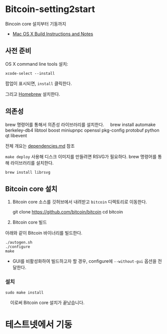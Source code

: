 # Bitcoin-setting2start
Bincoin core 설치부터 기동까지
* [Mac OS X Build Instructions and Notes](https://github.com/bitcoin/bitcoin/blob/master/doc/build-osx.md)

## 사전 준비
OS X command line tools 설치:

    xcode-select --install

팝업이 표시되면, `install` 클릭한다.

그리고 [Homebrew](https://homebrew.sh) 설치한다.

## 의존성
brew 명령어를 통해서 의존성 라이브러리를 설치한다.
    
    brew install automake berkeley-db4 libtool boost miniupnpc openssl pkg-config protobuf python qt libevent

전체 개요는 [dependencies.md](https://github.com/bitcoin/bitcoin/blob/master/doc/dependencies.md) 참조

`make deploy` 사용해 디스크 이미지를 만들려면 RSVG가 필요하다. brew 명령어를 통해 라이브러리를 설치한다.

    brew install librsvg
    
## Bitcoin core 설치

1. Bitcoin core 소스를 깃허브에서 내려받고 `bitcoin` 디렉토리로 이동한다.

        git clone https://github.com/bitcoin/bitcoin
        cd bitcoin

2. Bitcoin core 빌드

아래와 같이 Bitcoin 바이너리를 빌드한다.
        
    ./autogen.sh
    ./configure
    make

* GUI를 비활성화하여 빌드하고자 할 경우, configure에 `--without-gui` 옵션을 전달한다.

### 설치

    sudo make install
    
이로써 Bitcoin core 설치가 끝났습니다.

# 테스트넷에서 기동
